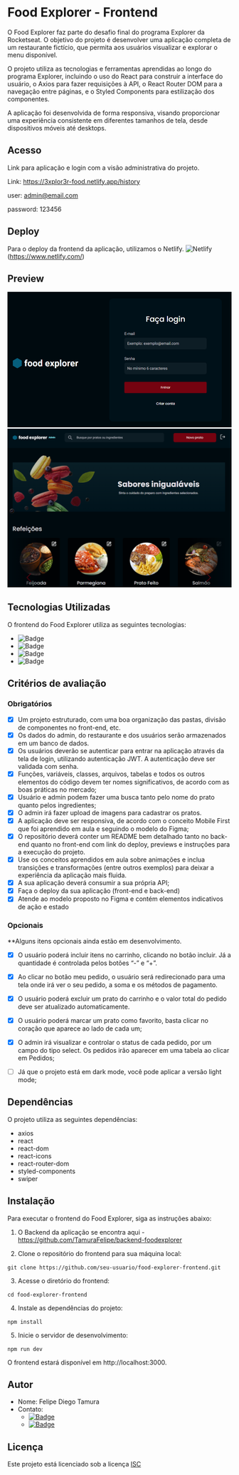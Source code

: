 # Food Explorer - Frontend

O Food Explorer faz parte do desafio final do programa Explorer da Rocketseat. O objetivo do projeto é desenvolver uma aplicação completa de um restaurante fictício, que permita aos usuários visualizar e explorar o menu disponível.

O projeto utiliza as tecnologias e ferramentas aprendidas ao longo do programa Explorer, incluindo o uso do React para construir a interface do usuário, o Axios para fazer requisições à API, o React Router DOM para a navegação entre páginas, e o Styled Components para estilização dos componentes.

A aplicação foi desenvolvida de forma responsiva, visando proporcionar uma experiência consistente em diferentes tamanhos de tela, desde dispositivos móveis até desktops.

## Acesso

Link para aplicação e login com a visão administrativa do projeto.

Link: https://3xplor3r-food.netlify.app/history

user: admin@email.com

password: 123456

## Deploy

Para o deploy da frontend da aplicação, utilizamos o Netlify.
![Netlify](https://img.shields.io/badge/netlify-%23000000.svg?style=for-the-badge&logo=netlify&logoColor=#00C7B7)(https://www.netlify.com/)

## Preview
![Preview](./src/assets/login.png)
![Preview](./src/assets/home.png)


## Tecnologias Utilizadas

O frontend do Food Explorer utiliza as seguintes tecnologias:

- ![Badge](https://img.shields.io/badge/HTML5-%23E34F26?style=flat&logo=html5&logoColor=white)
- ![Badge](https://img.shields.io/badge/CSS3-%231572B6?style=flat&logo=css3&logoColor=white)
- ![Badge](https://img.shields.io/badge/JavaScript-%23F7DF1E?style=flat&logo=javascript&logoColor=black)
- ![Badge](https://img.shields.io/badge/React-%2361DAFB?style=flat&logo=react&logoColor=black)

## Critérios de avaliação

### Obrigatórios

- [x] Um projeto estruturado, com uma boa organização das pastas, divisão de componentes no front-end, etc.
- [x] Os dados do admin, do restaurante e dos usuários serão armazenados em um banco de dados.
- [x] Os usuários deverão se autenticar para entrar na aplicação através da tela de login, utilizando autenticação JWT. A autenticação deve ser validada com senha.
- [x] Funções, variáveis, classes, arquivos, tabelas e todos os outros elementos do código devem ter nomes significativos, de acordo com as boas práticas no mercado;
- [x] Usuário e admin podem fazer uma busca tanto pelo nome do prato quanto pelos ingredientes;
- [x] O admin irá fazer upload de imagens para cadastrar os pratos.
- [x] A aplicação deve ser responsiva, de acordo com o conceito Mobile First que foi aprendido em aula e seguindo o modelo do Figma;
- [x] O repositório deverá conter um README bem detalhado tanto no back-end quanto no front-end com link do deploy, previews e instruções para a execução do projeto.
- [x] Use os conceitos aprendidos em aula sobre animações e inclua transições e transformações (entre outros exemplos) para deixar a experiência da aplicação mais fluida.
- [x] A sua aplicação deverá consumir a sua própria API;
- [x] Faça o deploy da sua aplicação (front-end e back-end)
- [x] Atende ao modelo proposto no Figma e contém elementos indicativos de ação e estado

### Opcionais

**Alguns itens opcionais ainda estão em desenvolvimento.

- [x] O usuário poderá incluir itens no carrinho, clicando no botão incluir. Já a quantidade é controlada pelos botões “-” e “+”.
- [x] Ao clicar no botão meu pedido, o usuário será redirecionado para uma tela onde irá ver o seu pedido, a soma e os métodos de pagamento.
- [x] O usuário poderá excluir um prato do carrinho e o valor total do pedido deve ser atualizado automaticamente.
- [x] O usuário poderá marcar um prato como favorito, basta clicar no coração que aparece ao lado de cada um;
- [x] O admin irá visualizar e controlar o status de cada pedido, por um campo do tipo select. Os pedidos irão aparecer em uma tabela ao clicar em Pedidos;
- [ ] Já que o projeto está em dark mode, você pode aplicar a versão light mode;


## Dependências

O projeto utiliza as seguintes dependências:

- axios
- react
- react-dom
- react-icons
- react-router-dom
- styled-components
- swiper

## Instalação

Para executar o frontend do Food Explorer, siga as instruções abaixo:

1. O Backend da aplicação se encontra aqui - https://github.com/TamuraFelipe/backend-foodexplorer

2. Clone o repositório do frontend para sua máquina local:

```
git clone https://github.com/seu-usuario/food-explorer-frontend.git
```

3. Acesse o diretório do frontend:

```
cd food-explorer-frontend
```

4. Instale as dependências do projeto:

```
npm install
```

5. Inicie o servidor de desenvolvimento:

```
npm run dev
```

O frontend estará disponível em http://localhost:3000.

## Autor

- Nome: Felipe Diego Tamura
- Contato:
  - [![Badge](https://img.shields.io/badge/Gmail-tamurafelipe%40gmail.com-red)](mailto:tamurafelipe@gmail.com)
  - [![Badge](https://img.shields.io/badge/LinkedIn-Felipe%20Diego%20Tamura-blue)](https://www.linkedin.com/in/felipe-diego-tamura/)

## Licença

Este projeto está licenciado sob a licença [ISC](https://opensource.org)